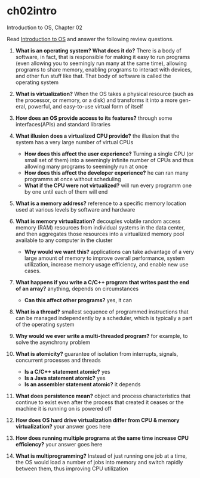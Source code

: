 # ch02intro
Introduction to OS, Chapter 02

Read [Introduction to OS](http://pages.cs.wisc.edu/~remzi/OSTEP/intro.pdf) and answer the following review questions.

1. **What is an operating system? What does it do?** There is a body of software, in fact, that is responsible for making it easy to run programs (even allowing you to seemingly run many at the same time), allowing programs to share memory, enabling programs to interact with devices, and other fun stuff like that. That body of software is called the operating system 
2. **What is virtualization?** When  the OS takes a physical resource (such as
the processor, or memory, or a disk) and transforms it into a more gen-
eral, powerful, and easy-to-use virtual form of itself
3. **How does an OS provide access to its features?** through some interfaces(APIs) and standard libraries
4. **What illusion does a virtualized CPU provide?** the illusion that the system has a
very large number of virtual CPUs
    - **How does this affect the user experience?** Turning a single CPU (or small set of
them) into a seemingly infinite number of CPUs and thus allowing many
programs to seemingly run at once
    - **How does this affect the developer experience?** he can ran many programms at once without scheduling
    - **What if the CPU were not virtualized?** will run every programm one by one until each of them will end
5. **What is a memory address?** reference to a specific memory location used at various levels by software and hardware
6. **What is memory virtualization?** decouples volatile random access memory (RAM) resources from individual systems in the data center, and then aggregates those resources into a virtualized memory pool available to any computer in the cluster
    - **Why would we want this?** applications can take advantage of a very large amount of memory to improve overall performance, system utilization, increase memory usage efficiency, and enable new use cases.
8. **What happens if you write a C/C++ program that writes past the end of an array?**  anything, depends on circumstances
      - **Can this affect other programs?** yes, it can
9. **What is a thread?** smallest sequence of programmed instructions that can be managed independently by a scheduler, which is typically a part of the operating system
10. **Why would we ever write a multi-threaded program?** for example, to solve the asynchrony problem
11. **What is atomicity?** guarantee of isolation from interrupts, signals, concurrent processes and threads
    - **Is a C/C++ statement atomic?** yes
    - **Is a Java statement atomic?** yes
    - **Is an assembler statement atomic?** it depends

13. **What does persistence mean?** object and process characteristics that continue to exist even after the process that created it ceases or the machine it is running on is powered off

14. **How does OS hard drive virtualization differ from CPU & memory virtualization?** your answer goes here 
15. **How does running multiple programs at the same time increase CPU efficiency?** your answer goes here 
16. **What is multiprogramming?** Instead of just running one
job at a time, the OS would load a number of jobs into memory and switch
rapidly between them, thus improving CPU utilization
